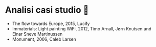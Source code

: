 # Analisi casi studio 🧐

*  The flow towards Europe, 2015, Lucify
*  Immaterials: Light painting WiFi, 2012, Timo Arnall, Jørn Knutsen and Einar Sneve Martinussen 
*  Monument, 2006, Caleb Larsen
